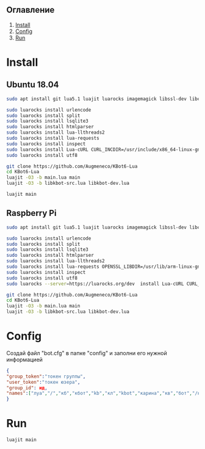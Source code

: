 ## Оглавление

1. [Install](#Install)
2. [Config](#Config)
3. [Run](#Run)

# Install 
## Ubuntu 18.04
```bash
sudo apt install git lua5.1 luajit luarocks imagemagick libssl-dev libcurl4-nss-dev libsqlite3-dev

sudo luarocks install urlencode
sudo luarocks install split
sudo luarocks install lsqlite3
sudo luarocks install htmlparser
sudo luarocks install lua-llthreads2
sudo luarocks install lua-requests
sudo luarocks install inspect
sudo luarocks install Lua-cURL CURL_INCDIR=/usr/include/x86_64-linux-gnu/
sudo luarocks install utf8

git clone https://github.com/Augmeneco/KBot6-Lua
cd KBot6-Lua
luajit -O3 -b main.lua main
luajit -O3 -b libkbot-src.lua libkbot-dev.lua

luajit main
```

## Raspberry Pi
```bash
sudo apt install git lua5.1 luajit luarocks imagemagick libssl-dev libcurl4-nss-dev libsqlite3-dev

sudo luarocks install urlencode
sudo luarocks install split
sudo luarocks install lsqlite3
sudo luarocks install htmlparser
sudo luarocks install lua-llthreads2
sudo luarocks install lua-requests OPENSSL_LIBDIR=/usr/lib/arm-linux-gnueabihf
sudo luarocks install inspect
sudo luarocks install utf8
sudo luarocks --server=https://luarocks.org/dev  install Lua-cURL CURL_INCDIR=/usr/include/arm-linux-gnueabihf

git clone https://github.com/Augmeneco/KBot6-Lua
cd KBot6-Lua
luajit -O3 -b main.lua main
luajit -O3 -b libkbot-src.lua libkbot-dev.lua

```
# Config
Создай файл "bot.cfg" в папке "config" и заполни его нужной информацией
```json
{
"group_token":"токен группы",
"user_token":"токен юзера",
"group_id": ид,
"names":["луа","/","кб","кбот","kb","кл","kbot","карина","кв","бот","/кб"]
}

```
# Run
```bash
luajit main
```
